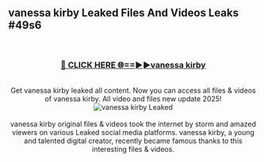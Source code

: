 ## vanessa kirby Leaked Files And Videos Leaks #49s6
<br>
<div align="center">
<h3><a href="https://watchclip.my.id/vanessa kirby" rel="nofollow">🔴 CLICK HERE 🌐==►►vanessa kirby</a></h3>
<br>
Get vanessa kirby leaked all content. Now you can access all files & videos of vanessa kirby. All video and files new update 2025!
<br>
<a href="https://watchclip.my.id/vanessa kirby" rel="nofollow" data-target="animated-image.originalLink"><img src="https://i.ibb.co.com/WyWwxjT/player-gif2.gif" alt="vanessa kirby Leaked" style="max-width: 100%; display: inline-block;" data-target="animated-image.originalImage"></a>
<br><br>
vanessa kirby original files & videos took the internet by storm and amazed viewers on various Leaked social media platforms. vanessa kirby, a young and talented digital creator, recently became famous thanks to this interesting files & videos.
</div>
<br>
